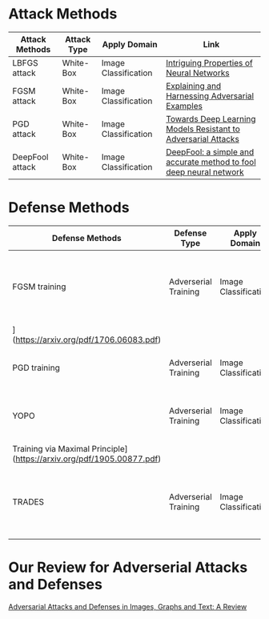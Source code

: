 # Attack Methods  
| Attack Methods | Attack Type | Apply Domain | Link |
|----------------|-------------|--------------|------|
| LBFGS attack | White-Box | Image Classification | [Intriguing Properties of Neural Networks](https://arxiv.org/pdf/1312.6199.pdf?not-changed)|
| FGSM attack | White-Box | Image Classification | [Explaining and Harnessing Adversarial Examples](https://arxiv.org/pdf/1412.6572.pdf) |
| PGD attack | White-Box | Image Classification | [Towards Deep Learning Models Resistant to Adversarial Attacks](https://arxiv.org/pdf/1706.06083.pdf) |
| DeepFool attack | White-Box | Image Classification | [DeepFool: a simple and accurate method to fool deep neural network](https://www.cv-foundation.org/openaccess/content_cvpr_2016/papers/Moosavi-Dezfooli_DeepFool_A_Simple_CVPR_2016_paper.pdf) |

# Defense Methods
| Defense Methods | Defense Type | Apply Domain | Link |
|-----------------|--------------|--------------|------|
| FGSM training | Adverserial Training | Image Classification | [Towards Deep Learning Models Resistant to Adversarial Attacks
](https://arxiv.org/pdf/1706.06083.pdf) |
| PGD training | Adverserial Training | Image Classification | [Intriguing Properties of Neural Networks](https://arxiv.org/pdf/1312.6199.pdf?not-changed) |
| YOPO | Adverserial Training | Image Classification | [You Only Propagate Once: Accelerating Adversarial
Training via Maximal Principle](https://arxiv.org/pdf/1905.00877.pdf) |
| TRADES | Adverserial Training | Image Classification | [Theoretically Principled Trade-off between Robustness and Accuracy](https://arxiv.org/pdf/1901.08573.pdf) |

# Our Review for Adverserial Attacks and Defenses
[Adversarial Attacks and Defenses in Images, Graphs and Text: A Review](https://arxiv.org/pdf/1909.08072.pdf)
